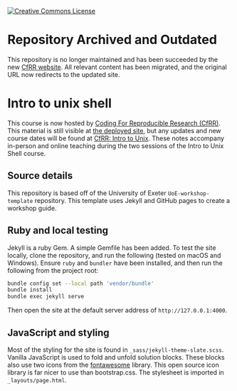 <a rel="license" href=""><img alt="Creative Commons License" style="border-width:0" src="https://i.creativecommons.org/l/by/4.0/88x31.png" /></a>

# Repository Archived and Outdated

This repository is no longer maintained and has been succeeded by the new [CfRR website](https://coding-for-reproducible-research.github.io/CfRR_Courses/programme_information/intro_to_unix.html). All relevant content has been migrated, and the original URL now redirects to the updated site. 

# Intro to unix shell

This course is now hosted by [Coding For Reproducible Research (CfRR)](https://coding-for-reproducible-research.github.io/).
This material is still visible at [the deployed site](https://uniexeterrse.github.io/intro-unix-shell/), but any updates and new course dates will be found at [CfRR: Intro to Unix](https://coding-for-reproducible-research.github.io/CfRR_Courses/course_homepages/unix.html).
These notes accompany in-person and online teaching during the two sessions of the Intro to Unix Shell course.

## Source details

This repository is based off of the University of Exeter `UoE-workshop-template` repository.
This template uses Jekyll and GitHub pages to create a workshop guide.

## Ruby and local testing

Jekyll is a ruby Gem. A simple Gemfile has been added.
To test the site locally, clone the repository, and run the following (tested on macOS and Windows).
Ensure `ruby` and `bundler` have been installed, and then run the following from the project root:

```bash
bundle config set --local path 'vendor/bundle'
bundle install
bundle exec jekyll serve
```

Then open the site at the default server address of `http://127.0.0.1:4000`.

## JavaScript and styling

Most of the styling for the site is found in `_sass/jekyll-theme-slate.scss`.
Vanilla JavaScript is used to fold and unfold solution blocks.
These blocks also use two icons from the [fontawesome](fontawesome.com) library.
This open source icon library is far nicer to use than bootstrap.css.
The stylesheet is imported in `_layouts/page.html`.
